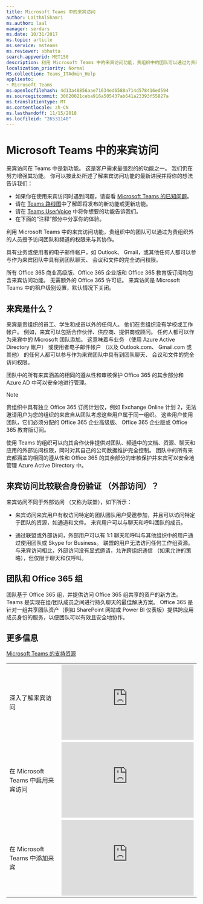 ```yaml
---
title: Microsoft Teams 中的来宾访问
author: LaithAlShamri
ms.author: laal
manager: serdars
ms.date: 10/31/2017
ms.topic: article
ms.service: msteams
ms.reviewer: sbhatta
search.appverid: MET150
description: 利用 Microsoft Teams 中的来宾访问功能，贵组织中的团队可以通过为贵组织外的人员授予访问团队和频道的权限来与其协作。
localization_priority: Normal
MS.collection: Teams_ITAdmin_Help
appliesto:
- Microsoft Teams
ms.openlocfilehash: 4d13a48856aae71634ed6588a714d578416ed594
ms.sourcegitcommit: 30620021ceba916a505437ab641a23393f55827a
ms.translationtype: MT
ms.contentlocale: zh-CN
ms.lasthandoff: 11/15/2018
ms.locfileid: "26531140"
---
```

<a name="guest-access-in-microsoft-teams"></a>Microsoft Teams 中的来宾访问
======================================

来宾访问在 Teams 中是新功能。 这是客户需求最强烈的的功能之一。 我们仍在努力增强其功能。 你可以按此处所述了解来宾访问功能的最新进展并将你的想法告诉我们：

- 如果你在使用来宾访问时遇到问题，请查看 [Microsoft Teams 的已知问题](Known-issues.md)。
- 请在 [Teams 路线图](https://aka.ms/teamsroadmap)中了解即将发布的新功能或更新功能。
- 请在 [Teams UserVoice](https://aka.ms/TeamsUserVoice) 中将你想要的功能告诉我们。
- 在下面的“注释”部分中分享你的体验。


利用 Microsoft Teams 中的来宾访问功能，贵组织中的团队可以通过为贵组织外的人员授予访问团队和频道的权限来与其协作。 

具有业务或使用者的电子邮件帐户，如 Outlook、 Gmail，或其他任何人都可以参与作为来宾团队中具有到团队聊天、 会议和文件的完全访问权限。

所有 Office 365 商业高级版、Office 365 企业版和 Office 365 教育版订阅均包含来宾访问功能。 无需额外的 Office 365 许可证。 来宾访问是 Microsoft Teams 中的租户级别设置，默认情况下关闭。


## <a name="what-is-a-guest"></a>来宾是什么？

来宾是贵组织的员工、学生和成员以外的任何人。 他们在贵组织没有学校或工作帐户。 例如，来宾可以包括合作伙伴、供应商、提供商或顾问。 任何人都可以作为来宾中的 Microsoft 团队添加。 这意味着与业务 （使用 Azure Active Directory 帐户） 或使用者电子邮件帐户 （以及 Outlook.com、 Gmail.com 或其他） 的任何人都可以参与作为来宾团队中具有到团队聊天、 会议和文件的完全访问权限。

团队中的所有来宾涵盖的相同的遵从性和审核保护 Office 365 的其余部分和 Azure AD 中可以安全地进行管理。

> [!NOTE]
> 贵组织中具有独立 Office 365 订阅计划仅，例如 Exchange Online 计划 2，无法邀请用户为您的组织的来宾自从团队考虑这些用户属于同一组织。 这些用户使用团队，它们必须分配的 Office 365 企业高级版、 Office 365 企业版或 Office 365 教育版订阅。  
      
使用 Teams 的组织可以向其合作伙伴提供对团队、频道中的文档、资源、聊天和应用的外部访问权限，同时对其自己的公司数据维护完全控制。 团队中的所有来宾都涵盖的相同的遵从性和 Office 365 的其余部分的审核保护并来宾可以安全地管理 Azure Active Directory 中。 

## <a name="how-does-guest-access-compare-to-federation-external-access"></a>来宾访问比较联合身份验证 （外部访问）？

来宾访问不同于外部访问 （又称为联盟），如下所示：

-   来宾访问来宾用户有权访问特定的团队团队用户受邀参加，并且可以访问特定于团队的资源，如通道和文件。 来宾用户可以与聊天和呼叫团队的成员。

-   通过联盟或外部访问，外部用户可以有 1:1 聊天和呼叫与其他组织中的用户通过使用团队或 Skype for Business。 联盟的用户无法访问任何工作组资源。 与来宾访问相比，外部访问没有显式邀请，允许跨组织通信 （如果允许的策略），但仅限于聊天和仅呼叫。

## <a name="teams-and-office-365-groups"></a>团队和 Office 365 组

团队基于 Office 365 组，并提供访问 Office 365 组共享的资产的新方法。 Teams 是实现在组/团队成员之间进行持久聊天的最佳解决方案。 Office 365 是针对一组共享团队资产（例如 SharePoint 网站或 Power BI 仪表板）提供跨应用成员身份的服务，以便团队可以有效且安全地协作。

## <a name="more-information"></a>更多信息

 
  
    
  [Microsoft Teams 的支持资源](support-resources.md)  
 
  

    

  
|  |  |
|---------|---------|
| 深入了解来宾访问   | <iframe width="350" height="200" src="https://www.youtube.com/embed/D8DW2Urv5y8" frameborder="0" allowfullscreen></iframe>   |
| 在 Microsoft Teams 中启用来宾访问   | <iframe width="350" height="200" src="https://www.youtube.com/embed/g21Hcqdl5tI" frameborder="0" allowfullscreen></iframe>   |
 | 在 Microsoft Teams 中添加来宾   | <iframe width="350" height="200" src="https://www.youtube.com/embed/1daMBDyBLZc" frameborder="0" allowfullscreen></iframe>   | 
    

